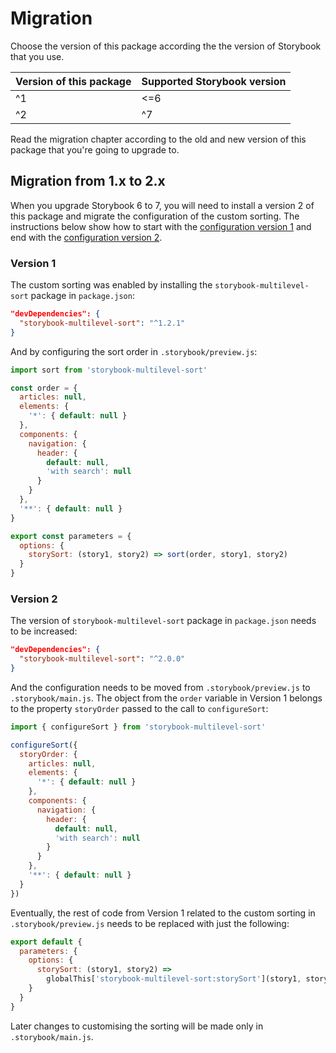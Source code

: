 # Migration

Choose the version of this package according the the version of Storybook that you use.

| Version of this package | Supported Storybook version |
|-------------------------|-----------------------------|
| ^1                      | <=6                         |
| ^2                      | ^7                          |

Read the migration chapter according to the old and new version of this package that you're going to upgrade to.

## Migration from 1.x to 2.x

When you upgrade Storybook 6 to 7, you will need to install a version 2 of this package and migrate the configuration of the custom sorting. The instructions below show how to start with the [configuration version 1] and end with the [configuration version 2].

### Version 1

The custom sorting was enabled by installing the `storybook-multilevel-sort` package in `package.json`:

```json
"devDependencies": {
  "storybook-multilevel-sort": "^1.2.1"
}
```

And by configuring the sort order in `.storybook/preview.js`:

```js
import sort from 'storybook-multilevel-sort'

const order = {
  articles: null,
  elements: {
    '*': { default: null }
  },
  components: {
    navigation: {
      header: {
        default: null,
        'with search': null
      }
    }
  },
  '**': { default: null }
}

export const parameters = {
  options: {
    storySort: (story1, story2) => sort(order, story1, story2)
  }
}
```

### Version 2

The version of `storybook-multilevel-sort` package in `package.json` needs to be increased:

```json
"devDependencies": {
  "storybook-multilevel-sort": "^2.0.0"
}
```

And the configuration needs to be moved from `.storybook/preview.js` to `.storybook/main.js`. The object from the `order` variable in Version 1 belongs to the property `storyOrder` passed to the call to `configureSort`:

```js
import { configureSort } from 'storybook-multilevel-sort'

configureSort({
  storyOrder: {
    articles: null,
    elements: {
      '*': { default: null }
    },
    components: {
      navigation: {
        header: {
          default: null,
          'with search': null
        }
      }
    },
    '**': { default: null }
  }
})
```

Eventually, the rest of code from Version 1 related to the custom sorting in `.storybook/preview.js` needs to be replaced with just the following:

```js
export default {
  parameters: {
    options: {
      storySort: (story1, story2) =>
        globalThis['storybook-multilevel-sort:storySort'](story1, story2)
    }
  }
}
```

Later changes to customising the sorting will be made only in `.storybook/main.js`.

[configuration version 1]: https://github.com/prantlf/storybook-multilevel-sort/tree/v1.x/example/.storybook
[configuration version 2]: https://github.com/prantlf/storybook-multilevel-sort/tree/master/examples/sb8-autodocs-all/.storybook
